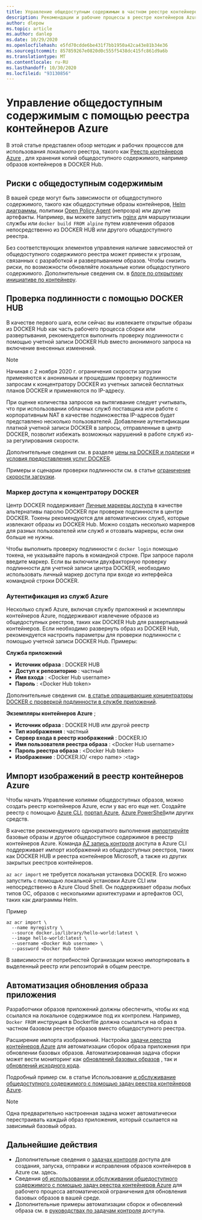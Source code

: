 ```yaml
---
title: Управление общедоступным содержимым в частном реестре контейнеров
description: Рекомендации и рабочие процессы в реестре контейнеров Azure для управления зависимостями в общедоступных образах из DOCKER HUB и других общедоступных материалов
author: dlepow
ms.topic: article
ms.author: danlep
ms.date: 10/29/2020
ms.openlocfilehash: e5fd70cdde6be431f7bb1950a42ca43e81b34e36
ms.sourcegitcommit: 857859267e0820d0c555f5438dc415fc861d9a6b
ms.translationtype: MT
ms.contentlocale: ru-RU
ms.lasthandoff: 10/30/2020
ms.locfileid: "93130856"
---
```

# <a name="manage-public-content-with-azure-container-registry"></a>Управление общедоступным содержимым с помощью реестра контейнеров Azure

В этой статье представлен обзор методик и рабочих процессов для использования локального реестра, такого как [Реестр контейнеров Azure](container-registry-intro.md) , для хранения копий общедоступного содержимого, например образов контейнеров в DOCKER Hub. 


## <a name="risks-with-public-content"></a>Риски с общедоступным содержимым

В вашей среде могут быть зависимости от общедоступного содержимого, такого как общедоступные образы контейнеров, [Helm диаграммы](https://helm.sh/), политики [Open Policy Agent](https://www.openpolicyagent.org/) (непрозра) или другие артефакты. Например, вы можете запустить [nginx](https://hub.docker.com/_/nginx) для маршрутизации службы или `docker build FROM alpine` путем извлечения образов непосредственно из DOCKER HUB или другого общедоступного реестра. 

Без соответствующих элементов управления наличие зависимостей от общедоступного содержимого реестра может привести к угрозам, связанных с разработкой и развертыванием образов. Чтобы снизить риски, по возможности обновляйте локальные копии общедоступного содержимого. Дополнительные сведения см. в [блоге по открытому инициативе по контейнеру](https://opencontainers.org/posts/blog/2020-10-30-consuming-public-content/). 

## <a name="authenticate-with-docker-hub"></a>Проверка подлинности с помощью DOCKER HUB

В качестве первого шага, если сейчас вы извлекаете открытые образы из DOCKER Hub как часть рабочего процесса сборки или развертывания, рекомендуется выполнить проверку подлинности с помощью учетной записи DOCKER Hub вместо анонимного запроса на включение внесенных изменений.

> [!NOTE]
> Начиная с 2 ноября 2020 г. ограничения скорости загрузки применяются к анонимным и прошедшим проверку подлинности запросам к концентратору DOCKER из учетных записей бесплатных планов DOCKER и применяются по IP-адресу. 
>
> При оценке количества запросов на вытягивание следует учитывать, что при использовании облачных служб поставщика или работе с корпоративным NAT в качестве подмножества IP-адресов будет представлено несколько пользователей.  Добавление аутентификации платной учетной записи DOCKER в запросы, отправленные в центр DOCKER, позволит избежать возможных нарушений в работе служб из-за регулирования скорости.
>
> Дополнительные сведения см. в разделе [цены на DOCKER и подписки](https://www.docker.com/pricing) и [условия предоставления услуг DOCKER](https://www.docker.com/legal/docker-terms-service).

Примеры и сценарии проверки подлинности см. в статье [ограничение скорости загрузки](https://docs.docker.com/docker-hub/download-rate-limit/).

### <a name="docker-hub-access-token"></a>Маркер доступа к концентратору DOCKER

Центр DOCKER поддерживает [Личные маркеры доступа](https://docs.docker.com/docker-hub/access-tokens/) в качестве альтернативы паролю DOCKER при проверке подлинности в центре DOCKER. Токены рекомендуются для автоматических служб, которые извлекают образы из DOCKER Hub. Можно создать несколько маркеров для разных пользователей или служб и отозвать маркеры, если они больше не нужны.

Чтобы выполнить проверку подлинности с `docker login` помощью токена, не указывайте пароль в командной строке. При запросе пароля введите маркер. Если вы включили двухфакторную проверку подлинности для учетной записи центра DOCKER, необходимо использовать личный маркер доступа при входе из интерфейса командной строки DOCKER.

### <a name="authenticate-from-azure-services"></a>Аутентификация из служб Azure

Несколько служб Azure, включая службу приложений и экземпляры контейнеров Azure, поддерживают извлечение образов из общедоступных реестров, таких как DOCKER Hub для развертываний контейнеров. Если необходимо развернуть образ из DOCKER Hub, рекомендуется настроить параметры для проверки подлинности с помощью учетной записи DOCKER Hub. Примеры:

**Служба приложений**

* **Источник образа** : DOCKER HUB
* **Доступ к репозиторию** : частный
* **Имя входа** : \<Docker Hub username>
* **Пароль** : \<Docker Hub token>

Дополнительные сведения см. [в статье опрашивающие концентраторы DOCKER с проверкой подлинности в службе приложений](https://azure.github.io/AppService/2020/10/15/Docker-Hub-authenticated-pulls-on-App-Service.html).

**Экземпляры контейнеров Azure** ;

* **Источник образа** : DOCKER HUB или другой реестр
* **Тип изображения** : частный
* **Сервер входа в реестр изображений** : DOCKER.IO
* **Имя пользователя реестра образа** : \<Docker Hub username>
* **Пароль реестра образа** : \<Docker Hub token>
* **Изображение** : DOCKER.IO/ \<repo name\> :\<tag>

## <a name="import-images-to-an-azure-container-registry"></a>Импорт изображений в реестр контейнеров Azure
 
Чтобы начать Управление копиями общедоступных образов, можно создать реестр контейнеров Azure, если у вас его еще нет. Создайте реестр с помощью [Azure CLI](container-registry-get-started-azure-cli.md), [портал Azure](container-registry-get-started-portal.md), [Azure PowerShell](container-registry-get-started-powershell.md)или других средств. 

В качестве рекомендуемого однократного выполнения [импортируйте](container-registry-import-images.md) базовые образы и другое общедоступное содержимое в реестр контейнеров Azure. Команда [AZ запись контроля](/cli/azure/acr#az_acr_import) доступа в Azure CLI поддерживает импорт изображений из общедоступных реестров, таких как DOCKER HUB и реестра контейнеров Microsoft, а также из других закрытых реестров контейнеров. 

`az acr import` не требуется локальная установка DOCKER. Его можно запустить с помощью локальной установки Azure CLI или непосредственно в Azure Cloud Shell. Он поддерживает образы любых типов ОС, образов с несколькими архитектурами и артефактов OCI, таких как диаграммы Helm.

Пример

```azurecli-interactive
az acr import \
  --name myregistry \
  --source docker.io/library/hello-world:latest \
  --image hello-world:latest \
  --username <Docker Hub username> \
  --password <Docker Hub token>
```

В зависимости от потребностей Организации можно импортировать в выделенный реестр или репозиторий в общем реестре.

## <a name="automate-application-image-updates"></a>Автоматизация обновления образа приложения

Разработчики образов приложений должны обеспечить, чтобы их код ссылался на локальное содержимое под их контролем. Например, `Docker FROM` инструкция в Dockerfile должна ссылаться на образ в частном базовом реестре образов вместо общедоступного реестра. 

Расширение импорта изображений. Настройка [задачи реестра контейнеров Azure](container-registry-tasks-overview.md) для автоматизации сборок образа приложения при обновлении базовых образов. Автоматизированная задача сборки может вести мониторинг как [обновлений базовых образов](container-registry-tasks-base-images.md) , так и [обновлений исходного кода](container-registry-tasks-overview.md#trigger-task-on-source-code-update).

Подробный пример см. в статье Использование [и обслуживание общедоступного содержимого с помощью задач реестра контейнеров Azure](tasks-consume-public-content.md). 

> [!NOTE]
> Одна предварительно настроенная задача может автоматически перестраивать каждый образ приложения, который ссылается на зависимый базовый образ. 
 
## <a name="next-steps"></a>Дальнейшие действия
 
* Дополнительные сведения о [задачах контроля](container-registry-tasks-overview.md) доступа для создания, запуска, отправки и исправления образов контейнеров в Azure см. здесь.
* Сведения [об использовании и обслуживании общедоступного содержимого с помощью задач реестра контейнеров Azure](tasks-consume-public-content.md) для рабочего процесса автоматической ограничения для обновления базовых образов в вашей среде. 
* Дополнительные примеры автоматизации сборок и обновлений образа см. в [руководствах по задачам контроля](container-registry-tutorial-quick-task.md) доступа.
